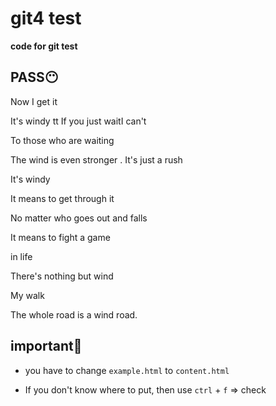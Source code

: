 # git4 test

**code for git test**

**PASS😶**
---

Now I get it

It's windy
tt
If you just waitI can't

To those who are waiting

The wind is even stronger
.
It's just a rush

It's windy

It means to get through it

No matter who goes out and falls

It means to fight a game

in life

There's nothing but wind

My walk

The whole road is a wind road.


**important🧐**
---
- you have to change `example.html` to  `content.html`

- If you don't know where to put, then use `ctrl` + `f` => check


